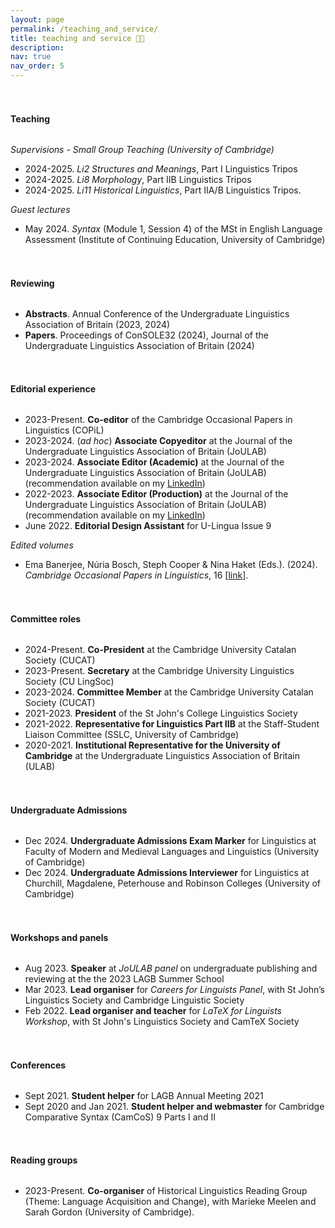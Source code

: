 ```yaml
---
layout: page
permalink: /teaching_and_service/
title: teaching and service 👩‍🏫
description: 
nav: true
nav_order: 5
---
```


<h4 style="margin-top: 3.3rem; margin-bottom: 2rem; font-weight: bold;">Teaching</h4>

_Supervisions - Small Group Teaching (University of Cambridge)_

- 2024-2025. _Li2 Structures and Meanings_, Part I Linguistics Tripos
- 2024-2025. _Li8 Morphology_, Part IIB Linguistics Tripos
- 2024-2025. _Li11 Historical Linguistics_, Part IIA/B Linguistics Tripos.

_Guest lectures_

- May 2024. _Syntax_ (Module 1, Session 4) of the MSt in English Language Assessment (Institute of Continuing Education, University of Cambridge)

<h4 style="margin-top: 3.3rem; margin-bottom: 2rem; font-weight: bold;">Reviewing</h4>

- **Abstracts**. Annual Conference of the Undergraduate Linguistics Association of Britain (2023, 2024)
- **Papers**. Proceedings of ConSOLE32 (2024), Journal of the Undergraduate Linguistics Association of Britain (2024)

<h4 style="margin-top: 3.3rem; margin-bottom: 2rem; font-weight: bold;">Editorial experience</h4>

- 2023-Present. **Co-editor** of the Cambridge Occasional Papers in Linguistics (COPiL)
- 2023-2024. (_ad hoc_) **Associate Copyeditor** at the Journal of the Undergraduate Linguistics Association of Britain (JoULAB)
- 2023-2024. **Associate Editor (Academic)** at the Journal of the Undergraduate Linguistics Association of Britain (JoULAB) (recommendation available on my [LinkedIn](https://uk.linkedin.com/in/núria-bosch-masip))
- 2022-2023. **Associate Editor (Production)** at the Journal of the Undergraduate Linguistics Association of Britain (JoULAB) (recommendation available on my [LinkedIn](https://uk.linkedin.com/in/núria-bosch-masip))
- June 2022. **Editorial Design Assistant** for U-Lingua Issue 9

_Edited volumes_

- Ema Banerjee, Núria Bosch, Steph Cooper & Nina Haket (Eds.). (2024). _Cambridge Occasional Papers in Linguistics_, 16 [[link](https://www.mmll.cam.ac.uk/node/9212/volume-16)].

<h4 style="margin-top: 3.3rem; margin-bottom: 2rem; font-weight: bold;">Committee roles</h4>

- 2024-Present. **Co-President** at the Cambridge University Catalan Society (CUCAT)
- 2023-Present. **Secretary** at the Cambridge University Linguistics Society (CU LingSoc)
- 2023-2024. **Committee Member** at the Cambridge University Catalan Society (CUCAT)
- 2021-2023. **President** of the St John's College Linguistics Society
- 2021-2022. **Representative for Linguistics Part IIB** at the Staff-Student Liaison Committee (SSLC, University of Cambridge)
- 2020-2021. **Institutional Representative for the University of Cambridge** at the Undergraduate Linguistics Association of Britain (ULAB)

<h4 style="margin-top: 3.3rem; margin-bottom: 2rem; font-weight: bold;">Undergraduate Admissions</h4>

- Dec 2024. **Undergraduate Admissions Exam Marker** for Linguistics at Faculty of Modern and Medieval Languages and Linguistics (University of Cambridge)
- Dec 2024. **Undergraduate Admissions Interviewer** for Linguistics at Churchill, Magdalene, Peterhouse and Robinson Colleges (University of Cambridge)

<h4 style="margin-top: 3.3rem; margin-bottom: 2rem; font-weight: bold;">Workshops and panels</h4>

- Aug 2023. **Speaker** at _JoULAB panel_ on undergraduate publishing and reviewing at the the 2023 LAGB Summer School 
- Mar 2023. **Lead organiser** for _Careers for Linguists Panel_, with St John’s Linguistics Society and Cambridge Linguistic Society
- Feb 2022. **Lead organiser and teacher** for _LaTeX for Linguists Workshop_, with St John's Linguistics Society and CamTeX Society

<h4 style="margin-top: 3.3rem; margin-bottom: 2rem; font-weight: bold;">Conferences</h4>

- Sept 2021. **Student helper** for LAGB Annual Meeting 2021
- Sept 2020 and Jan 2021. **Student helper and webmaster** for Cambridge Comparative Syntax (CamCoS) 9 Parts I and II

<h4 style="margin-top: 3.3rem; margin-bottom: 2rem; font-weight: bold;">Reading groups</h4>

- 2023-Present. **Co-organiser** of Historical Linguistics Reading Group (Theme: Language Acquisition and Change), with Marieke Meelen and Sarah Gordon (University of Cambridge).
